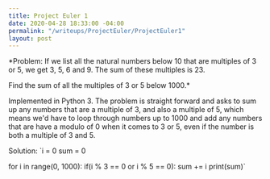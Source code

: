 ```yaml
---
title: Project Euler 1
date: 2020-04-28 18:33:00 -04:00
permalink: "/writeups/ProjectEuler/ProjectEuler1"
layout: post
---
```


*Problem: If we list all the natural numbers below 10 that are multiples of 3 or 5, we get 3, 5, 6 and 9. The sum of these multiples is 23.

Find the sum of all the multiples of 3 or 5 below 1000.*

Implemented in Python 3. The problem is straight forward and asks to sum up any numbers that are a multiple of 3, and also a multiple of 5, which means we'd have to loop through numbers up to 1000 and add any numbers that are have a modulo of 0 when it comes to 3 or 5, even if the number is both a multiple of 3 and 5. 

Solution:
`i = 0
sum = 0

for i in range(0, 1000):
    if(i % 3 == 0 or i % 5 == 0):
        sum += i
print(sum)`